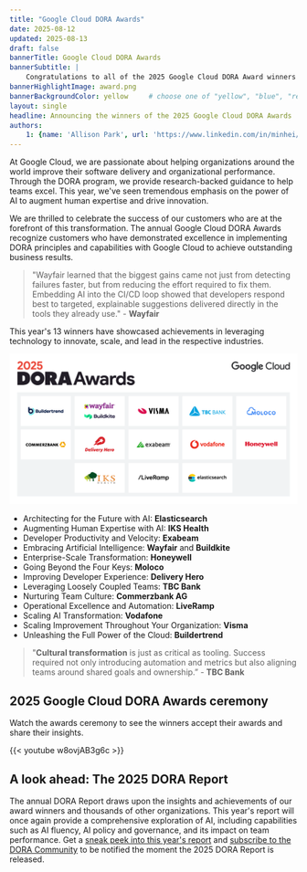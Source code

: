```yaml
---
title: "Google Cloud DORA Awards"
date: 2025-08-12
updated: 2025-08-13
draft: false
bannerTitle: Google Cloud DORA Awards
bannerSubtitle: |
    Congratulations to all of the 2025 Google Cloud DORA Award winners!
bannerHighlightImage: award.png
bannerBackgroundColor: yellow     # choose one of "yellow", "blue", "red", "purple"
layout: single
headline: Announcing the winners of the 2025 Google Cloud DORA Awards
authors:
    1: {name: 'Allison Park', url: 'https://www.linkedin.com/in/minhei/'}
---
```


At Google Cloud, we are passionate about helping organizations around the world improve their software delivery and organizational performance. Through the DORA program, we provide research-backed guidance to help teams excel. This year, we've seen tremendous emphasis on the power of AI to augment human expertise and drive innovation.

We are thrilled to celebrate the success of our customers who are at the forefront of this transformation. The annual Google Cloud DORA Awards recognize customers who have demonstrated excellence in implementing DORA principles and capabilities with Google Cloud to achieve outstanding business results.

> "Wayfair learned that the biggest gains came not just from detecting failures faster, but from reducing the effort required to fix them. Embedding AI into the CI/CD loop showed that developers respond best to targeted, explainable suggestions delivered directly in the tools they already use." - **Wayfair**

This year's 13 winners have showcased achievements in leveraging technology to innovate, scale, and lead in the respective industries.

![2025 Google Cloud DORA Award Winners](dora-award-winners-2025.png)

* Architecting for the Future with AI: **Elasticsearch**
* Augmenting Human Expertise with AI: **IKS Health**
* Developer Productivity and Velocity: **Exabeam**
* Embracing Artificial Intelligence: **Wayfair** and **Buildkite**
* Enterprise-Scale Transformation: **Honeywell**
* Going Beyond the Four Keys: **Moloco**
* Improving Developer Experience: **Delivery Hero**
* Leveraging Loosely Coupled Teams: **TBC Bank**
* Nurturing Team Culture: **Commerzbank AG**
* Operational Excellence and Automation: **LiveRamp**
* Scaling AI Transformation: **Vodafone**
* Scaling Improvement Throughout Your Organization: **Visma**
* Unleashing the Full Power of the Cloud: **Buildertrend**

> "**Cultural transformation** is just as critical as tooling. Success required not only introducing automation and metrics but also aligning teams around shared goals and ownership.” - **TBC Bank**

## 2025 Google Cloud DORA Awards ceremony

Watch the awards ceremony to see the winners accept their awards and share their insights.

{{< youtube w8ovjAB3g6c >}}

## A look ahead: The 2025 DORA Report

The annual DORA Report draws upon the insights and achievements of our award winners and thousands of other organizations. This year's report will once again provide a comprehensive exploration of AI, including capabilities such as AI fluency, AI policy and governance, and its impact on team performance. Get a [sneak peek into this year's report](/research/2025/) and [subscribe to the DORA Community](https://dora.community/) to be notified the moment the 2025 DORA Report is released.
